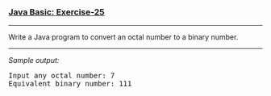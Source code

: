 ### [Java Basic: Exercise-25](https://www.w3resource.com/java-exercises/basic/java-basic-exercise-26.php)

***
Write a Java program to convert an octal number to a binary number.
***
_Sample output:_
<pre>
Input any octal number: 7                                                                                    
Equivalent binary number: 111
</pre>